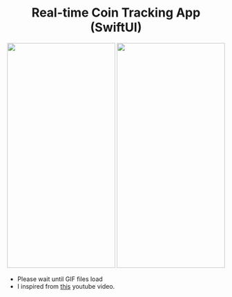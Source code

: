<h1 align="center">
Real-time Coin Tracking App (SwiftUI)
</h1>


<p align="center">
<img src="https://github.com/tgknyhn/LiveCoin/blob/main/GIFs/LiveCoin_Light.gif" width="250" height="520" /> <img src="https://github.com/tgknyhn/LiveCoin/blob/main/GIFs/LiveCoin_Dark.gif" width="250" height="520" />
</p>

* Please wait until GIF files load
* I inspired from [this](https://youtu.be/-QT_bEx-4zg) youtube video. 
